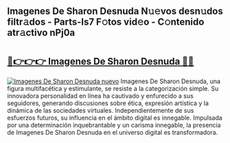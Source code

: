 ## Imagenes De Sharon Desnuda N𝚞𝚎vos desn𝚞dos filtr𝚊dos - Parts-Is7 F𝚘tos vid𝚎o - C𝚘ntenido atr𝚊ctivo nPj0a

# <h2><a href="http://mb7tgn.tromn.icu/?c=Imagenes+De+Sharon+Desnuda">🔗👉👉👉 Imagenes De Sharon Desnuda 🔗🔗</a></h2>

[![Imagenes De Sharon Desnuda nuevo](https://i.imgur.com/pEAQMta.gif)](http://mb7tgn.tromn.icu/?c=Imagenes+De+Sharon+Desnuda)
Imagenes De Sharon Desnuda, una figura multifacética y estimulante, se resiste a la categorización simple. Su innovadora personalidad en línea ha cautivado y enfurecido a sus seguidores, generando discusiones sobre ética, expresión artística y la dinámica de las sociedades virtuales. Independientemente de sus esfuerzos futuros, su influencia en el ámbito digital es innegable. Impulsada por una determinación inquebrantable y un carisma innegable, la presencia de Imagenes De Sharon Desnuda en el universo digital es transformadora.
